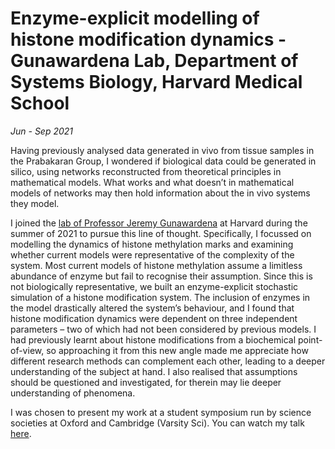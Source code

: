 # Enzyme-explicit modelling of histone modification dynamics - Gunawardena Lab, Department of Systems Biology, Harvard Medical School
_Jun - Sep 2021_

Having previously analysed data generated in vivo from tissue samples in the Prabakaran Group, I wondered if biological data could be generated in silico, using networks reconstructed from theoretical principles in mathematical models. What works and what doesn’t in mathematical models of networks may then hold information about the in vivo systems they model. 

I joined the [lab of Professor Jeremy Gunawardena](https://vcp.med.harvard.edu/) at Harvard during the summer of 2021 to pursue this line of thought. Specifically, I focussed on modelling the dynamics of histone methylation marks and examining whether current models were representative of the complexity of the system. Most current models of histone methylation assume a limitless abundance of enzyme but fail to recognise their assumption. Since this is not biologically representative, we built an enzyme-explicit stochastic simulation of a histone modification system. The inclusion of enzymes in the model drastically altered the system’s behaviour, and I found that histone modification dynamics were dependent on three independent parameters – two of which had not been considered by previous models. I had previously learnt about histone modifications from a biochemical point-of-view, so approaching it from this new angle made me appreciate how different research methods can complement each other, leading to a deeper understanding of the subject at hand. I also realised that assumptions should be questioned and investigated, for therein may lie deeper understanding of phenomena. 

I was chosen to present my work at a student symposium run by science societies at Oxford and Cambridge (Varsity Sci). You can watch my talk [here](https://youtu.be/eeV7FAEU2aY?t=3925).
